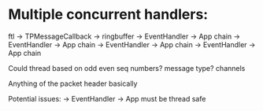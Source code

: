 
# Multiple concurrent handlers:

ftl -> TPMessageCallback    -> ringbuffer   -> EventHandler -> App chain
                                            -> EventHandler -> App chain
                                            -> EventHandler -> App chain
                                            -> EventHandler -> App chain

Could thread based on odd even seq numbers? message type? channels

Anything of the packet header basically

Potential issues: -> EventHandler -> App must be thread safe